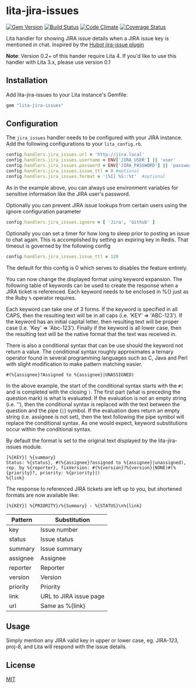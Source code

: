 # lita-jira-issues

[![Gem Version](http://img.shields.io/gem/v/lita-jira-issues.svg)](https://rubygems.org/gems/lita-jira-issues)
[![Build Status](http://img.shields.io/travis/amaltson/lita-jira-issues.svg)](https://travis-ci.org/amaltson/lita-jira-issues)
[![Code Climate](http://img.shields.io/codeclimate/github/amaltson/lita-jira-issues.svg)](https://codeclimate.com/github/amaltson/lita-jira-issues)
[![Coverage Status](http://img.shields.io/coveralls/amaltson/lita-jira-issues.svg)](https://coveralls.io/r/amaltson/lita-jira-issues)

Lita handler for showing JIRA issue details when a JIRA issue key is mentioned in
chat. Inspired by the [Hubot jira-issue
plugin](https://github.com/github/hubot-scripts/blob/master/src/scripts/jira-issues.coffee)

**Note**: Version 0.2+ of this hander require Lita 4. If you'd like to use this
handler with Lita 3.x, please use version 0.1

## Installation

Add lita-jira-issues to your Lita instance's Gemfile:

``` ruby
gem "lita-jira-issues"
```


## Configuration

The `jira_issues` handler needs to be configured with your JIRA instance. Add
the following configurations to your `lita_config.rb`.

```ruby
config.handlers.jira_issues.url = 'http://jira.local'
config.handlers.jira_issues.username = ENV['JIRA_USER'] || 'user'
config.handlers.jira_issues.password = ENV['JIRA_PASSWORD'] || 'password'
config.handlers.jira_issues.issue_ttl = 0 #optional
config.handlers.jira_issues.format = '[%I] %S::%t'  #optional
```

As in the example above, you can always use environment variables for sensitive
information like the JIRA user's password.

Optionally you can prevent JIRA issue lookups from certain users using the ignore
configuration parameter

```ruby
config.handlers.jira_issues.ignore = [ 'Jira', 'Github' ]
```

Optionally you can set a timer for how long to sleep prior to posting an issue to chat again.  This is accomplished by setting an expiring key in Redis. That timeout is governed by the following config

```ruby
config.handlers.jira_issues.issue_ttl = 120
```

The default for this config is 0 which serves to disables the feature entirely.

You can now change the displayed format using keyword expansion. The following table of keywords can be used to create the response when a JIRA ticket is referenced. Each keyword needs to be enclosed in %{} just as the Ruby `%` operator requires.

Each keyword can take one of 3 forms. If the keyword is specified in all CAPS, then the resulting text will be in all caps (i.e. 'KEY' => 'ABC-123'). If the keyword has an initial capital letter, then resulting text will be proper case (i.e. 'Key' => 'Abc-123'). Finally if the keyword is all lower case, then the resulting text will be the native format that the text was received in.

There is also a conditional syntax that can be use should the keyword not return a value. The conditional syntax roughly approximates a ternary operator found in several programming languages such as C, Java and Perl with slight modification to make pattern matching easier.

```
#(%{assignee}?Assigned to %{assignee}|UNASSIGNED)
```

In the above example, the start of the conditional syntax starts with the `#(` and is completed with the closing `)`. The first part (what is preceding the question mark) is what is evaluated. If the evaluation is not an empty string (i.e. ''), then the conditional syntax is replaced with the text between the question and the pipe (`|`) symbol. If the evaluation does return an empty string (i.e. assignee is not set), then the text following the pipe symbol will replace the conditional syntax. As one would expect, keyword substitutions occur within the conditional syntax.

By default the format is set to the original text displayed by the lita-jira-issues module.

```
[%{KEY}] %{summary}
Status: %{status}, #(%{assignee}?assigned to %{assignee}|unassigned), rep. by %{reporter}, fixVersion: #(%{version}?%{version}|NONE)#(%{priority}?, priority: %{priority}|)
%{link}
```

The response to referenced JIRA tickets are left up to you, but shortened formats are now available like:

```
[%{KEY}] %{PRIORITY}/%{Summary} - %{STATUS}\n%{link}
```

Pattern  | Substitution
---------|-------------
key      | Issue number
status   | Issue status
summary  | Issue summary
assignee | Assignee
reporter | Reporter
version  | Version
priority | Priority
link     | URL to JIRA issue page
url      | Same as %{link}

## Usage

Simply mention any JIRA valid key in upper or lower case, eg. JIRA-123, proj-8,
and Lita will respond with the issue details.

## License

[MIT](http://opensource.org/licenses/MIT)
